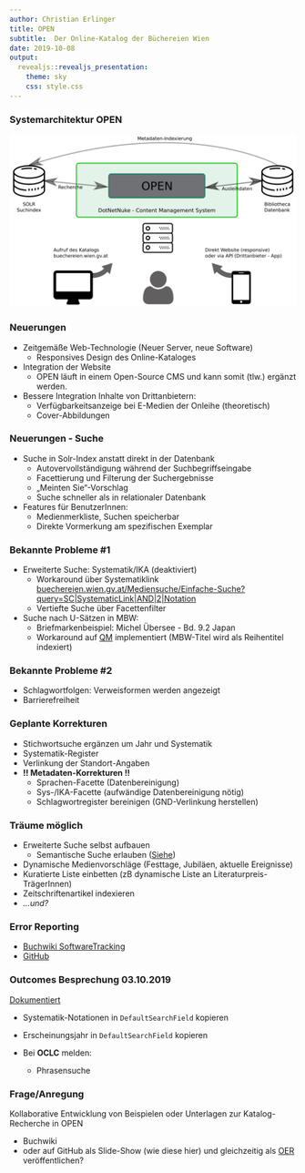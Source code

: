 ```yaml
---
author: Christian Erlinger
title: OPEN
subtitle:  Der Online-Katalog der Büchereien Wien
date: 2019-10-08
output:
  revealjs::revealjs_presentation:
    theme: sky
    css: style.css
---
```

### Systemarchitektur OPEN

![](open_sysarch.png)

### Neuerungen
* Zeitgemäße Web-Technologie (Neuer Server, neue Software)
  * Responsives Design des Online-Kataloges
* Integration der Website
  * OPEN läuft in einem Open-Source CMS und kann somit (tlw.) ergänzt werden.
* Bessere Integration Inhalte von Drittanbietern:
  * Verfügbarkeitsanzeige bei E-Medien der Onleihe (theoretisch)
  * Cover-Abbildungen

### Neuerungen - Suche

* Suche in Solr-Index anstatt direkt in der Datenbank
  * Autovervollständigung während der Suchbegriffseingabe
  * Facettierung und Filterung der Suchergebnisse
  * „Meinten Sie“-Vorschlag
  * Suche schneller als in relationaler Datenbank
* Features für BenutzerInnen:
  * Medienmerkliste, Suchen speicherbar
  * Direkte Vormerkung am spezifischen Exemplar

### Bekannte Probleme #1

* Erweiterte Suche: Systematik/IKA (deaktiviert)
  * Workaround über Systematiklink [buechereien.wien.gv.at/Mediensuche/Einfache-Suche?query=SC|SystematicLink|AND|2|Notation](https://buechereien.wien.gv.at/Mediensuche/Einfache-Suche?query=SC%7cSystematicLink%7cAnd%7c2%7cPL.MU)
  * Vertiefte Suche über Facettenfilter
* Suche nach U-Sätzen in MBW:
  * Briefmarkenbeispiel: Michel Übersee - Bd. 9.2 Japan
  * Workaround auf [QM](https://openm13.wien.gv.at/Mediensuche/Einfache-Suche?search=Michel+%C3%9Cbersee+Japan) implementiert (MBW-Titel wird als Reihentitel indexiert)

### Bekannte Probleme #2

* Schlagwortfolgen: Verweisformen werden angezeigt
* Barrierefreiheit

### Geplante Korrekturen

* Stichwortsuche ergänzen um Jahr und Systematik
* Systematik-Register
* Verlinkung der Standort-Angaben
* **!! Metadaten-Korrekturen !!**
  * Sprachen-Facette (Datenbereinigung)
  * Sys-/IKA-Facette (aufwändige Datenbereinigung nötig)
  * Schlagwortregister bereinigen (GND-Verlinkung herstellen)

### Träume möglich

* Erweiterte Suche selbst aufbauen 
  * Semantische Suche erlauben ([Siehe](https://nbn-resolving.org/urn:nbn:de:0290-opus4-162355))
* Dynamische Medienvorschläge (Festtage, Jubiläen, aktuelle Ereignisse)
* Kuratierte Liste einbetten (zB dynamische Liste an Literaturpreis-TrägerInnen)
* Zeitschriftenartikel indexieren
* *...und?*

### Error Reporting

* [Buchwiki SoftwareTracking](https://www.intern.magwien.gv.at/buchwiki/user/bin/view/Tasks/SoWaTHome?Software=Teststellung%20Open&Version=7.0&Alle=ja)
* [GitHub](https://github.com/bucwien)

### Outcomes Besprechung 03.10.2019

[Dokumentiert](https://github.com/buechereien-wien/OPEN_Intro_Slides_201910/issues/8)

* Systematik-Notationen in `DefaultSearchField` kopieren
* Erscheinungsjahr in `DefaultSearchField` kopieren

* Bei **OCLC** melden:
  * Phrasensuche

### Frage/Anregung

Kollaborative Entwicklung von Beispielen oder Unterlagen zur Katalog-Recherche in OPEN

* Buchwiki
* oder auf GitHub als Slide-Show (wie diese hier) und gleichzeitig als [OER](https://de.wikipedia.org/wiki/Open_Educational_Resources) veröffentlichen?
